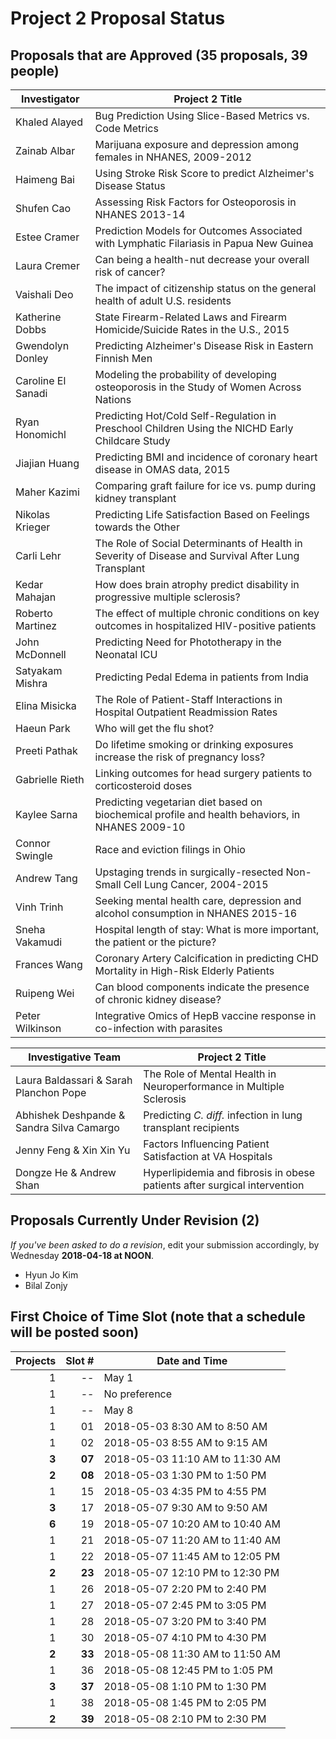 # Project 2 Proposal Status

## Proposals that are Approved (35 proposals, 39 people)

Investigator | Project 2 Title 
--------------- | ----------------------------------------------------------------------------------------------------
Khaled Alayed   | Bug Prediction Using Slice-Based Metrics vs. Code Metrics
Zainab Albar    | Marijuana exposure and depression among females in NHANES, 2009-2012
Haimeng Bai     | Using Stroke Risk Score to predict Alzheimer's Disease Status
Shufen Cao      | Assessing Risk Factors for Osteoporosis in NHANES 2013-14
Estee Cramer    | Prediction Models for Outcomes Associated with Lymphatic Filariasis in Papua New Guinea
Laura Cremer    | Can being a health-nut decrease your overall risk of cancer?
Vaishali Deo    | The impact of citizenship status on the general health of adult U.S. residents
Katherine Dobbs | State Firearm-Related Laws and Firearm Homicide/Suicide Rates in the U.S., 2015
Gwendolyn Donley | Predicting Alzheimer's Disease Risk in Eastern Finnish Men
Caroline El Sanadi | Modeling the probability of developing osteoporosis in the Study of Women Across Nations
Ryan Honomichl  | Predicting Hot/Cold Self-Regulation in Preschool Children Using the NICHD Early Childcare Study
Jiajian Huang   | Predicting BMI and incidence of coronary heart disease in OMAS data, 2015
Maher Kazimi    | Comparing graft failure for ice vs. pump during kidney transplant
Nikolas Krieger | Predicting Life Satisfaction Based on Feelings towards the Other
Carli Lehr      | The Role of Social Determinants of Health in Severity of Disease and Survival After Lung Transplant
Kedar Mahajan   | How does brain atrophy predict disability in progressive multiple sclerosis?
Roberto Martinez | The effect of multiple chronic conditions on key outcomes in hospitalized HIV-positive patients
John McDonnell  | Predicting Need for Phototherapy in the Neonatal ICU
Satyakam Mishra | Predicting Pedal Edema in patients from India 
Elina Misicka   | The Role of Patient-Staff Interactions in Hospital Outpatient Readmission Rates
Haeun Park      | Who will get the flu shot?
Preeti Pathak   | Do lifetime smoking or drinking exposures increase the risk of pregnancy loss?
Gabrielle Rieth | Linking outcomes for head surgery patients to corticosteroid doses
Kaylee Sarna    | Predicting vegetarian diet based on biochemical profile and health behaviors, in NHANES 2009-10
Connor Swingle  | Race and eviction filings in Ohio
Andrew Tang     | Upstaging trends in surgically-resected Non-Small Cell Lung Cancer, 2004-2015
Vinh Trinh      | Seeking mental health care, depression and alcohol consumption in NHANES 2015-16
Sneha Vakamudi  | Hospital length of stay: What is more important, the patient or the picture? 
Frances Wang    | Coronary Artery Calcification in predicting CHD Mortality in High-Risk Elderly Patients
Ruipeng Wei     | Can blood components indicate the presence of chronic kidney disease?
Peter Wilkinson | Integrative Omics of HepB vaccine response in co-infection with parasites

Investigative Team | Project 2 Title 
-------------------------------------- | -----------------------------------------------------------------------------
Laura Baldassari & Sarah Planchon Pope | The Role of Mental Health in Neuroperformance in Multiple Sclerosis
Abhishek Deshpande & Sandra Silva Camargo | Predicting *C. diff.* infection in lung transplant recipients
Jenny Feng & Xin Xin Yu | Factors Influencing Patient Satisfaction at VA Hospitals
Dongze He & Andrew Shan | Hyperlipidemia and fibrosis in obese patients after surgical intervention

## Proposals Currently Under Revision (2)

*If you've been asked to do a revision*, edit your submission accordingly, by Wednesday **2018-04-18 at NOON**.

- Hyun Jo Kim
- Bilal Zonjy

## First Choice of Time Slot (note that a schedule will be posted soon)

Projects | Slot # | Date and Time
-------: | -----: | ------------------------------------------------------------
1 | -- | May 1
1 | -- | No preference
1 | -- | May 8
1 | 01 | 2018-05-03 8:30 AM to 8:50 AM
1 | 02 | 2018-05-03 8:55 AM to 9:15 AM
**3** | **07** | 2018-05-03 11:10 AM to 11:30 AM
**2** | **08** | 2018-05-03 1:30 PM to 1:50 PM
1 | 15 | 2018-05-03 4:35 PM to 4:55 PM
**3** | 17 | 2018-05-07 9:30 AM to 9:50 AM
**6** | 19 | 2018-05-07 10:20 AM to 10:40 AM
1 | 21 | 2018-05-07 11:20 AM to 11:40 AM
1 | 22 | 2018-05-07 11:45 AM to 12:05 PM
**2** | **23** | 2018-05-07 12:10 PM to 12:30 PM
1 | 26 | 2018-05-07 2:20 PM to 2:40 PM
1 | 27 | 2018-05-07 2:45 PM to 3:05 PM
1 | 28 | 2018-05-07 3:20 PM to 3:40 PM
1 | 30 | 2018-05-07 4:10 PM to 4:30 PM
**2** | **33** | 2018-05-08 11:30 AM to 11:50 AM
1 | 36 | 2018-05-08 12:45 PM to 1:05 PM
**3** | **37** | 2018-05-08 1:10 PM to 1:30 PM
1 | 38 | 2018-05-08 1:45 PM to 2:05 PM
**2** | **39** | 2018-05-08 2:10 PM to 2:30 PM

